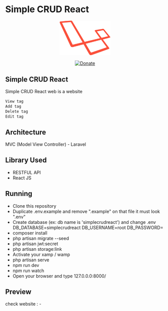 # Simple CRUD React
<p align="center"><img src="https://github.com/kahell/athmonitor/blob/master/laravel_logo.png" width="160"></p>
<p align="center">
<a href="#" rel="nofollow"><img src="https://camo.githubusercontent.com/aa6cd44c832344c7b6e5edfc8524c46d4bec971b/68747470733a2f2f696d672e736869656c64732e696f2f62616467652f446f6e6174652d50617950616c2d677265656e2e7376673f6d61784167653d363030" alt="Donate" data-canonical-src="https://img.shields.io/badge/Donate-PayPal-green.svg?maxAge=600" style="max-width:100%;"></a>
</p>

## Simple CRUD React
Simple CRUD React web is a website
```
View tag
Add tag
Delete tag
Edit tag
```
## Architecture
MVC (Model View Controller) - Laravel

## Library Used
- RESTFUL API
- React JS

## Running
- Clone this repository
- Duplicate .env.example and remove ".example" on that file it must look ".env"
- Create database (ex: db name is 'simplecrudreact') and change .env
  DB_DATABASE=simplecrudreact
  DB_USERNAME=root
  DB_PASSWORD=
- composer install
- php artisan migrate --seed
- php artisan jwt:secret
- php artisan storage:link
- Activate your xamp / wamp
- php artisan serve
- npm run dev
- npm run watch
- Open your browser and type 127.0.0.0:8000/

## Preview
check website : -
